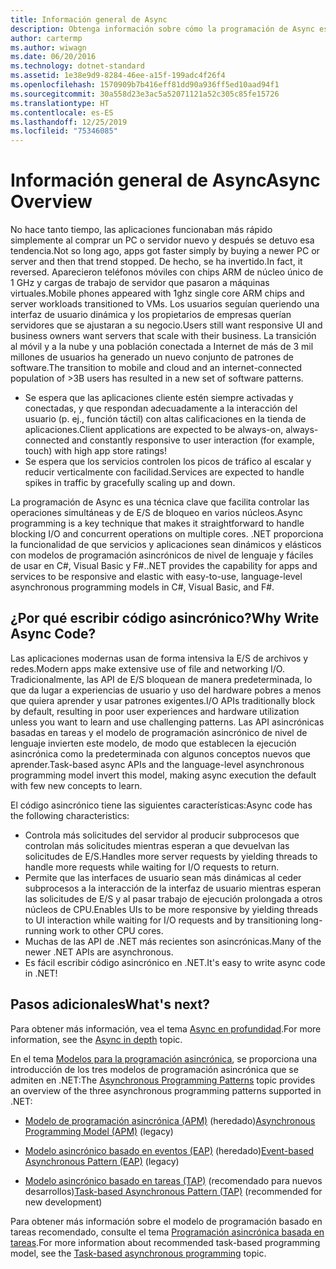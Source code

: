 ```yaml
---
title: Información general de Async
description: Obtenga información sobre cómo la programación de Async es una técnica clave que ayuda a controlar las operaciones simultáneas y de E/S de bloqueo en varios núcleos.
author: cartermp
ms.author: wiwagn
ms.date: 06/20/2016
ms.technology: dotnet-standard
ms.assetid: 1e38e9d9-8284-46ee-a15f-199adc4f26f4
ms.openlocfilehash: 1570909b7b416eff81dd90a936ff5ed10aad94f1
ms.sourcegitcommit: 30a558d23e3ac5a52071121a52c305c85fe15726
ms.translationtype: HT
ms.contentlocale: es-ES
ms.lasthandoff: 12/25/2019
ms.locfileid: "75346085"
---
```

# <a name="async-overview"></a><span data-ttu-id="99a35-103">Información general de Async</span><span class="sxs-lookup"><span data-stu-id="99a35-103">Async Overview</span></span>

<span data-ttu-id="99a35-104">No hace tanto tiempo, las aplicaciones funcionaban más rápido simplemente al comprar un PC o servidor nuevo y después se detuvo esa tendencia.</span><span class="sxs-lookup"><span data-stu-id="99a35-104">Not so long ago, apps got faster simply by buying a newer PC or server and then that trend stopped.</span></span> <span data-ttu-id="99a35-105">De hecho, se ha invertido.</span><span class="sxs-lookup"><span data-stu-id="99a35-105">In fact, it reversed.</span></span> <span data-ttu-id="99a35-106">Aparecieron teléfonos móviles con chips ARM de núcleo único de 1 GHz y cargas de trabajo de servidor que pasaron a máquinas virtuales.</span><span class="sxs-lookup"><span data-stu-id="99a35-106">Mobile phones appeared with 1ghz single core ARM chips and server workloads transitioned to VMs.</span></span> <span data-ttu-id="99a35-107">Los usuarios seguían queriendo una interfaz de usuario dinámica y los propietarios de empresas querían servidores que se ajustaran a su negocio.</span><span class="sxs-lookup"><span data-stu-id="99a35-107">Users still want responsive UI and business owners want servers that scale with their business.</span></span> <span data-ttu-id="99a35-108">La transición al móvil y a la nube y una población conectada a Internet de más de 3 mil millones de usuarios ha generado un nuevo conjunto de patrones de software.</span><span class="sxs-lookup"><span data-stu-id="99a35-108">The transition to mobile and cloud and an internet-connected population of >3B users has resulted in a new set of software patterns.</span></span> 

- <span data-ttu-id="99a35-109">Se espera que las aplicaciones cliente estén siempre activadas y conectadas, y que respondan adecuadamente a la interacción del usuario (p. ej., función táctil) con altas calificaciones en la tienda de aplicaciones.</span><span class="sxs-lookup"><span data-stu-id="99a35-109">Client applications are expected to be always-on, always-connected and constantly responsive to user interaction (for example, touch) with high app store ratings!</span></span>
- <span data-ttu-id="99a35-110">Se espera que los servicios controlen los picos de tráfico al escalar y reducir verticalmente con facilidad.</span><span class="sxs-lookup"><span data-stu-id="99a35-110">Services are expected to handle spikes in traffic by gracefully scaling up and down.</span></span> 

<span data-ttu-id="99a35-111">La programación de Async es una técnica clave que facilita controlar las operaciones simultáneas y de E/S de bloqueo en varios núcleos.</span><span class="sxs-lookup"><span data-stu-id="99a35-111">Async programming is a key technique that makes it straightforward to handle blocking I/O and concurrent operations on multiple cores.</span></span> <span data-ttu-id="99a35-112">.NET proporciona la funcionalidad de que servicios y aplicaciones sean dinámicos y elásticos con modelos de programación asincrónicos de nivel de lenguaje y fáciles de usar en C#, Visual Basic y F#.</span><span class="sxs-lookup"><span data-stu-id="99a35-112">.NET provides the capability for apps and services to be responsive and elastic with easy-to-use, language-level asynchronous programming models in C#, Visual Basic, and F#.</span></span>

## <a name="why-write-async-code"></a><span data-ttu-id="99a35-113">¿Por qué escribir código asincrónico?</span><span class="sxs-lookup"><span data-stu-id="99a35-113">Why Write Async Code?</span></span>

<span data-ttu-id="99a35-114">Las aplicaciones modernas usan de forma intensiva la E/S de archivos y redes.</span><span class="sxs-lookup"><span data-stu-id="99a35-114">Modern apps make extensive use of file and networking I/O.</span></span> <span data-ttu-id="99a35-115">Tradicionalmente, las API de E/S bloquean de manera predeterminada, lo que da lugar a experiencias de usuario y uso del hardware pobres a menos que quiera aprender y usar patrones exigentes.</span><span class="sxs-lookup"><span data-stu-id="99a35-115">I/O APIs traditionally block by default, resulting in poor user experiences and hardware utilization unless you want to learn and use challenging patterns.</span></span> <span data-ttu-id="99a35-116">Las API asincrónicas basadas en tareas y el modelo de programación asincrónico de nivel de lenguaje invierten este modelo, de modo que establecen la ejecución asincrónica como la predeterminada con algunos conceptos nuevos que aprender.</span><span class="sxs-lookup"><span data-stu-id="99a35-116">Task-based async APIs and the language-level asynchronous programming model invert this model, making async execution the default with few new concepts to learn.</span></span>

<span data-ttu-id="99a35-117">El código asincrónico tiene las siguientes características:</span><span class="sxs-lookup"><span data-stu-id="99a35-117">Async code has the following characteristics:</span></span>

- <span data-ttu-id="99a35-118">Controla más solicitudes del servidor al producir subprocesos que controlan más solicitudes mientras esperan a que devuelvan las solicitudes de E/S.</span><span class="sxs-lookup"><span data-stu-id="99a35-118">Handles more server requests by yielding threads to handle more requests while waiting for I/O requests to return.</span></span>
- <span data-ttu-id="99a35-119">Permite que las interfaces de usuario sean más dinámicas al ceder subprocesos a la interacción de la interfaz de usuario mientras esperan las solicitudes de E/S y al pasar trabajo de ejecución prolongada a otros núcleos de CPU.</span><span class="sxs-lookup"><span data-stu-id="99a35-119">Enables UIs to be more responsive by yielding threads to UI interaction while waiting for I/O requests and by transitioning long-running work to other CPU cores.</span></span>
- <span data-ttu-id="99a35-120">Muchas de las API de .NET más recientes son asincrónicas.</span><span class="sxs-lookup"><span data-stu-id="99a35-120">Many of the newer .NET APIs are asynchronous.</span></span>
- <span data-ttu-id="99a35-121">Es fácil escribir código asincrónico en .NET.</span><span class="sxs-lookup"><span data-stu-id="99a35-121">It's easy to write async code in .NET!</span></span>

## <a name="whats-next"></a><span data-ttu-id="99a35-122">Pasos adicionales</span><span class="sxs-lookup"><span data-stu-id="99a35-122">What's next?</span></span>

<span data-ttu-id="99a35-123">Para obtener más información, vea el tema [Async en profundidad](async-in-depth.md).</span><span class="sxs-lookup"><span data-stu-id="99a35-123">For more information, see the [Async in depth](async-in-depth.md) topic.</span></span>

<span data-ttu-id="99a35-124">En el tema [Modelos para la programación asincrónica](asynchronous-programming-patterns/index.md), se proporciona una introducción de los tres modelos de programación asincrónica que se admiten en .NET:</span><span class="sxs-lookup"><span data-stu-id="99a35-124">The [Asynchronous Programming Patterns](asynchronous-programming-patterns/index.md) topic provides an overview of the three asynchronous programming patterns supported in .NET:</span></span>  
  
- <span data-ttu-id="99a35-125">[Modelo de programación asincrónica (APM)](asynchronous-programming-patterns/asynchronous-programming-model-apm.md) (heredado)</span><span class="sxs-lookup"><span data-stu-id="99a35-125">[Asynchronous Programming Model (APM)](asynchronous-programming-patterns/asynchronous-programming-model-apm.md) (legacy)</span></span>  
  
- <span data-ttu-id="99a35-126">[Modelo asincrónico basado en eventos (EAP)](asynchronous-programming-patterns/event-based-asynchronous-pattern-eap.md) (heredado)</span><span class="sxs-lookup"><span data-stu-id="99a35-126">[Event-based Asynchronous Pattern (EAP)](asynchronous-programming-patterns/event-based-asynchronous-pattern-eap.md) (legacy)</span></span>  
  
- <span data-ttu-id="99a35-127">[Modelo asincrónico basado en tareas (TAP)](asynchronous-programming-patterns/task-based-asynchronous-pattern-tap.md) (recomendado para nuevos desarrollos)</span><span class="sxs-lookup"><span data-stu-id="99a35-127">[Task-based Asynchronous Pattern (TAP)](asynchronous-programming-patterns/task-based-asynchronous-pattern-tap.md) (recommended for new development)</span></span>  

<span data-ttu-id="99a35-128">Para obtener más información sobre el modelo de programación basado en tareas recomendado, consulte el tema [Programación asincrónica basada en tareas](parallel-programming/task-based-asynchronous-programming.md).</span><span class="sxs-lookup"><span data-stu-id="99a35-128">For more information about recommended task-based programming model, see the [Task-based asynchronous programming](parallel-programming/task-based-asynchronous-programming.md) topic.</span></span>
